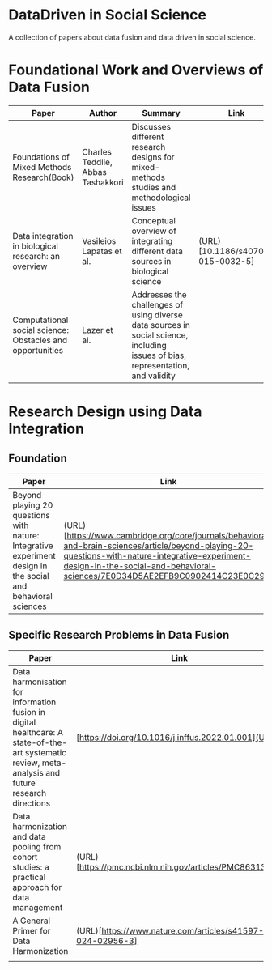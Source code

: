 # DataDriven in Social Science
A collection of papers about data fusion and data driven in social science.

# Foundational Work and Overviews of Data Fusion
| Paper | Author | Summary | Link |
| -------- | --- |-------- |--|
| Foundations of Mixed Methods Research(Book) | Charles Teddlie, Abbas Tashakkori | Discusses different research designs for mixed-methods studies and methodological issues |   |
| Data integration in biological research: an overview  | Vasileios Lapatas et al.| Conceptual overview of integrating different data sources in biological science | (URL)[10.1186/s40709-015-0032-5]|
| Computational social science: Obstacles and opportunities |  Lazer et al. | Addresses the challenges of using diverse data sources in social science, including issues of bias, representation, and validity |  |

# Research Design using Data Integration
## Foundation 
| Paper | Link |
| -------- | --|
|Beyond playing 20 questions with nature: Integrative experiment design in the social and behavioral sciences | (URL)[https://www.cambridge.org/core/journals/behavioral-and-brain-sciences/article/beyond-playing-20-questions-with-nature-integrative-experiment-design-in-the-social-and-behavioral-sciences/7E0D34D5AE2EFB9C0902414C23E0C292] |

## Specific Research Problems in Data Fusion 
| Paper | Link |
| -------- | --|
|Data harmonisation for information fusion in digital healthcare: A state-of-the-art systematic review, meta-analysis and future research directions | [https://doi.org/10.1016/j.inffus.2022.01.001](URL) |
|Data harmonization and data pooling from cohort studies: a practical approach for data management | (URL)[https://pmc.ncbi.nlm.nih.gov/articles/PMC8631396/] |
|A General Primer for Data Harmonization | (URL)[https://www.nature.com/articles/s41597-024-02956-3] |
|          |   |

